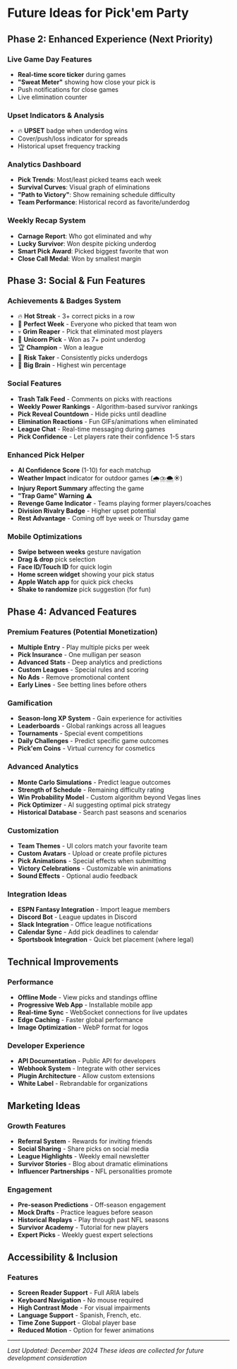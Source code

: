 # Future Ideas for Pick'em Party

## Phase 2: Enhanced Experience (Next Priority)

### Live Game Day Features
- **Real-time score ticker** during games
- **"Sweat Meter"** showing how close your pick is
- Push notifications for close games
- Live elimination counter

### Upset Indicators & Analysis
- 🔥 **UPSET** badge when underdog wins
- Cover/push/loss indicator for spreads
- Historical upset frequency tracking

### Analytics Dashboard
- **Pick Trends**: Most/least picked teams each week
- **Survival Curves**: Visual graph of eliminations
- **"Path to Victory"**: Show remaining schedule difficulty
- **Team Performance**: Historical record as favorite/underdog

### Weekly Recap System
- **Carnage Report**: Who got eliminated and why
- **Lucky Survivor**: Won despite picking underdog
- **Smart Pick Award**: Picked biggest favorite that won
- **Close Call Medal**: Won by smallest margin

## Phase 3: Social & Fun Features

### Achievements & Badges System
- 🔥 **Hot Streak** - 3+ correct picks in a row
- 🎯 **Perfect Week** - Everyone who picked that team won
- 💀 **Grim Reaper** - Pick that eliminated most players
- 🦄 **Unicorn Pick** - Won as 7+ point underdog
- 🏆 **Champion** - Won a league
- 🎰 **Risk Taker** - Consistently picks underdogs
- 🧠 **Big Brain** - Highest win percentage

### Social Features
- **Trash Talk Feed** - Comments on picks with reactions
- **Weekly Power Rankings** - Algorithm-based survivor rankings
- **Pick Reveal Countdown** - Hide picks until deadline
- **Elimination Reactions** - Fun GIFs/animations when eliminated
- **League Chat** - Real-time messaging during games
- **Pick Confidence** - Let players rate their confidence 1-5 stars

### Enhanced Pick Helper
- **AI Confidence Score** (1-10) for each matchup
- **Weather Impact** indicator for outdoor games (🌧️⛈️🌨️☀️)
- **Injury Report Summary** affecting the game
- **"Trap Game" Warning** ⚠️
- **Revenge Game Indicator** - Teams playing former players/coaches
- **Division Rivalry Badge** - Higher upset potential
- **Rest Advantage** - Coming off bye week or Thursday game

### Mobile Optimizations
- **Swipe between weeks** gesture navigation
- **Drag & drop** pick selection
- **Face ID/Touch ID** for quick login
- **Home screen widget** showing your pick status
- **Apple Watch app** for quick pick checks
- **Shake to randomize** pick suggestion (for fun)

## Phase 4: Advanced Features

### Premium Features (Potential Monetization)
- **Multiple Entry** - Play multiple picks per week
- **Pick Insurance** - One mulligan per season
- **Advanced Stats** - Deep analytics and predictions
- **Custom Leagues** - Special rules and scoring
- **No Ads** - Remove promotional content
- **Early Lines** - See betting lines before others

### Gamification
- **Season-long XP System** - Gain experience for activities
- **Leaderboards** - Global rankings across all leagues
- **Tournaments** - Special event competitions
- **Daily Challenges** - Predict specific game outcomes
- **Pick'em Coins** - Virtual currency for cosmetics

### Advanced Analytics
- **Monte Carlo Simulations** - Predict league outcomes
- **Strength of Schedule** - Remaining difficulty rating
- **Win Probability Model** - Custom algorithm beyond Vegas lines
- **Pick Optimizer** - AI suggesting optimal pick strategy
- **Historical Database** - Search past seasons and scenarios

### Customization
- **Team Themes** - UI colors match your favorite team
- **Custom Avatars** - Upload or create profile pictures
- **Pick Animations** - Special effects when submitting
- **Victory Celebrations** - Customizable win animations
- **Sound Effects** - Optional audio feedback

### Integration Ideas
- **ESPN Fantasy Integration** - Import league members
- **Discord Bot** - League updates in Discord
- **Slack Integration** - Office league notifications
- **Calendar Sync** - Add pick deadlines to calendar
- **Sportsbook Integration** - Quick bet placement (where legal)

## Technical Improvements

### Performance
- **Offline Mode** - View picks and standings offline
- **Progressive Web App** - Installable mobile app
- **Real-time Sync** - WebSocket connections for live updates
- **Edge Caching** - Faster global performance
- **Image Optimization** - WebP format for logos

### Developer Experience
- **API Documentation** - Public API for developers
- **Webhook System** - Integrate with other services
- **Plugin Architecture** - Allow custom extensions
- **White Label** - Rebrandable for organizations

## Marketing Ideas

### Growth Features
- **Referral System** - Rewards for inviting friends
- **Social Sharing** - Share picks on social media
- **League Highlights** - Weekly email newsletter
- **Survivor Stories** - Blog about dramatic eliminations
- **Influencer Partnerships** - NFL personalities promote

### Engagement
- **Pre-season Predictions** - Off-season engagement
- **Mock Drafts** - Practice leagues before season
- **Historical Replays** - Play through past NFL seasons
- **Survivor Academy** - Tutorial for new players
- **Expert Picks** - Weekly guest expert selections

## Accessibility & Inclusion

### Features
- **Screen Reader Support** - Full ARIA labels
- **Keyboard Navigation** - No mouse required
- **High Contrast Mode** - For visual impairments
- **Language Support** - Spanish, French, etc.
- **Time Zone Support** - Global player base
- **Reduced Motion** - Option for fewer animations

---

*Last Updated: December 2024*
*These ideas are collected for future development consideration*